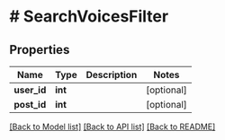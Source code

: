 # # SearchVoicesFilter

## Properties

Name | Type | Description | Notes
------------ | ------------- | ------------- | -------------
**user_id** | **int** |  | [optional] 
**post_id** | **int** |  | [optional] 

[[Back to Model list]](../../README.md#documentation-for-models) [[Back to API list]](../../README.md#documentation-for-api-endpoints) [[Back to README]](../../README.md)


